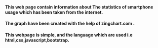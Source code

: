 #### This web page contain information about The statistics of smartphone usage which has been taken from the internet.
#### The graph have been created with the help of zingchart.com . 
#### This webpage is simple, and the language which are used i.e html,css,javascript,bootstrap.


